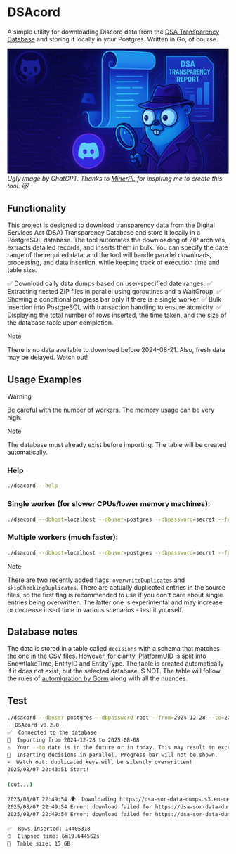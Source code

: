 # DSAcord

A simple utility for downloading Discord data from
the [DSA Transparency Database](https://transparency.dsa.ec.europa.eu/explore-data/download?from_date=&amp;to_date=&amp;uuid=caca0689-3c4f-4a72-8a10-ddc719d22256)
and storing it locally in your Postgres.
Written in Go, of course.

![hero.png](docs/hero.png)
*Ugly image by ChatGPT. Thanks to [MinerPL](https://github.com/MinerPL) for inspiring me to create this tool. 😻*

## Functionality

This project is designed to download transparency data from the Digital Services Act (DSA) Transparency Database and
store it locally in a PostgreSQL database.
The tool automates the downloading of ZIP archives, extracts detailed records,
and inserts them in bulk.
You can specify the date range of the required data, and the tool will handle parallel
downloads, processing, and data insertion, while keeping track of execution time and table size.

✅ Download daily data dumps based on user-specified date ranges.
✅ Extracting nested ZIP files in parallel using goroutines and a WaitGroup.
✅ Showing a conditional progress bar only if there is a single worker.
✅ Bulk insertion into PostgreSQL with transaction handling to ensure atomicity.
✅ Displaying the total number of rows inserted, the time taken, and the size of the database table upon completion.

> [!NOTE]  
> There is no data available to download before 2024-08-21.
> Also, fresh data may be delayed.
> Watch out!

## Usage Examples

> [!WARNING]  
> Be careful with the number of workers.
> The memory usage can be very high.

> [!NOTE]  
> The database must already exist before importing.
> The table will be created automatically.

### Help

```bash
./dsacord --help
```

### Single worker (for slower CPUs/lower memory machines):

```bash
./dsacord --dbhost=localhost --dbuser=postgres --dbpassword=secret --from=2024-12-28 --to=2025-03-24 --workers=1
```

### Multiple workers (much faster):

```bash
./dsacord --dbhost=localhost --dbuser=postgres --dbpassword=secret --from=2024-12-28 --to=2025-03-24 --workers=5
```

> [!NOTE]  
> There are two recently added flags: `overwriteDuplicates` and `skipCheckingDuplicates`.
> There are actually duplicated entries in the source files,
> so the first flag is recommended to use if you don't care about single entries being overwritten.
> The latter one is experimental and may increase or decrease insert time in various scenarios - test it yourself.

## Database notes

The data is stored in a table called `decisions` with a schema that matches the one in the CSV files.
However, for clarity, PlatformUID is split into SnowflakeTime, EntityID and EntityType.
The table is created automatically if it does not exist, but the selected database IS NOT.
The table will follow the rules of [automigration by Gorm](https://gorm.io/docs/migration.html) along with all the
nuances.

## Test

```bash
./dsacord --dbuser postgres --dbpassword root --from=2024-12-28 --to=2025-08-08 --workers=5 --overwriteDuplicates --skipCheckingDuplicates
ℹ️  DSAcord v0.2.0
✅  Connected to the database
📆  Importing from 2024-12-28 to 2025-08-08
⚠️  Your --to date is in the future or in today. This may result in excess 404 errors.
💾  Inserting decisions in parallel. Progress bar will not be shown.
💀  Watch out: duplicated keys will be silently overwritten!
2025/08/07 22:43:51 Start!

(cut...)

2025/08/07 22:49:54 🌍  Downloading https://dsa-sor-data-dumps.s3.eu-central-1.amazonaws.com/sor-discord-netherlands-bv-2025-08-08-full.zip
2025/08/07 22:49:54 Error: download failed for https://dsa-sor-data-dumps.s3.eu-central-1.amazonaws.com/sor-discord-netherlands-bv-2025-08-07-full.zip: forbidden or does not exist
2025/08/07 22:49:54 Error: download failed for https://dsa-sor-data-dumps.s3.eu-central-1.amazonaws.com/sor-discord-netherlands-bv-2025-08-08-full.zip: forbidden or does not exist

✅  Rows inserted: 14405318
⏱  Elapsed time: 6m19.644562s
📁  Table size: 15 GB
```
